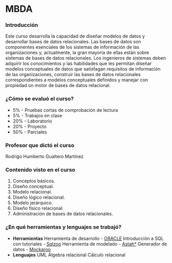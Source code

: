# MBDA
### Introducción
Este curso desarrolla la capacidad de diseñar modelos de datos y desarrollar bases de datos relacionales.
Las bases de datos son componentes esenciales de los sistemas de información de las organizaciones y, actualmente, la gran mayoría de ellas están sobre sistemas de bases de datos relacionales. Los ingenieros de sistemas deben adquirir los conocimientos y las habilidades que les permitan diseñar modelos conceptuales de datos que satisfagan requisitos de información de las organizaciones, construir las bases de datos relacionales correspondientes a modelos conceptuales definidos y manejar con propiedad un motor de bases de datos relacional.
### ¿Cómo se evaluó el curso?
 - 5% - Pruebas cortas de comprobación de lectura
 - 5% - Trabajos en clase
 - 20% - Laboratorio
 - 20% - Proyecto
 - 50% - Parciales
### Profesor que dictó el curso
Rodrigo Humberto Gualtero Martínez
### Contenido visto en el curso
1. Conceptos básicos.
2. Diseño conceptual.
3. Modelo relacional.
4. Diseño lógico relacional.
5. Modelo jerárquico.
6. Diseño físico relacional.
7. Administración de bases de datos relacionales.
### ¿En qué herramientas y lenguajes se trabajó?
- **Herramientas**
Herramienta de desarrollo - [ORACLE](https://www.oracle.com/database/technologies/appdev/sqldeveloper-landing.html)
Introducción a SQL con tutoriales - [Sqlzoo](https://sqlzoo.net/wiki/SQL_Tutorial)
Herramienta de modelado - [Astah*](https://astah.net/)
Generador de datos - [Mockaroo](https://mockaroo.com/)
- **Lenguajes**
UML
Álgebra relacional
Cálculo relacional
